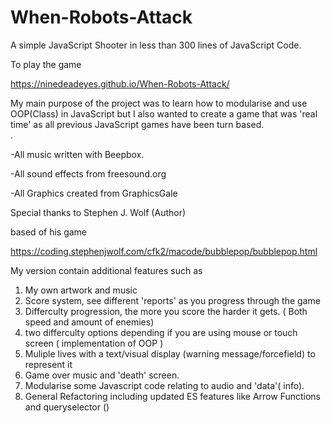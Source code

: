 # When-Robots-Attack

A simple JavaScript Shooter in less than 300 lines of JavaScript Code. 

To play the game 

https://ninedeadeyes.github.io/When-Robots-Attack/
 
My main purpose of the project was to learn how to modularise and use OOP(Class) in JavaScript but I also wanted to create a game that was 'real time' as all previous JavaScript games have been turn based.   
.  

-All music written with Beepbox.

-All sound effects from freesound.org

-All Graphics created from GraphicsGale

Special thanks to Stephen J. Wolf (Author) 

based of his game

https://coding.stephenjwolf.com/cfk2/macode/bubblepop/bubblepop.html

My version contain additional features such as

1) My own artwork and music
2) Score system, see different 'reports' as you progress through the game 
3) Differculty progression, the more you score the harder it gets. ( Both speed and amount of enemies) 
4) two differculty options depending if you are using mouse or touch screen ( implementation of OOP ) 
5) Muliple lives with a text/visual display (warning message/forcefield) to represent it
6) Game over music and 'death' screen. 
7) Modularise some Javascript code relating to audio and 'data'( info).
8) General Refactoring including updated ES features like Arrow Functions and queryselector ()

